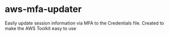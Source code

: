 # aws-mfa-updater
Easily update session information via MFA to the Credentials file. Created to make the AWS Toolkit easy to use
